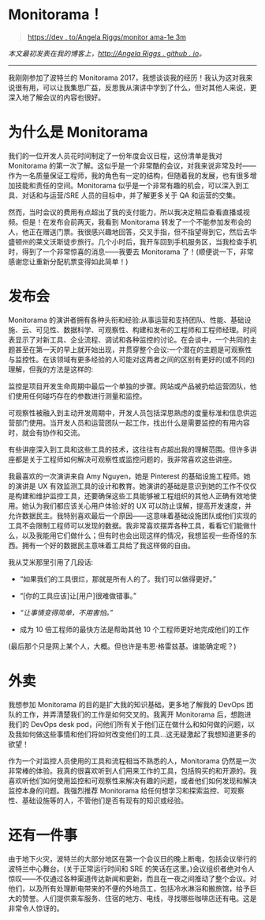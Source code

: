 # Monitorama！

> [https://dev . to/Angela Riggs/monitor ama-1e 3m](https://dev.to/angelariggs/monitorama-1e3m)

*本文最初发表在我的博客上，[http://Angela Riggs . github . io](http://angelariggs.github.io/blog/monitorama)。*

* * *

我刚刚参加了波特兰的 Monitorama 2017，我想谈谈我的经历！我认为这对我来说很有用，可以让我集思广益，反思我从演讲中学到了什么，但对其他人来说，更深入地了解会议的内容也很好。

# [](#why-monitorama)为什么是 Monitorama

我们的一位开发人员花时间制定了一份年度会议日程，这份清单是我对 Monitorama 的第一次了解。这似乎是一个非常酷的会议，对我来说非常及时——作为一名质量保证工程师，我的角色有一定的结构，但随着我的发展，也有很多增加技能和责任的空间。Monitorama 似乎是一个非常有趣的机会，可以深入到工具、对话和与运营/SRE 人员的目标中，并了解更多关于 QA 和运营的交集。

然而，当时会议的费用有点超出了我的支付能力，所以我决定稍后查看直播或视频。但是！在发布会前两天，我看到 Monitorama 转发了一个不能参加发布会的人，他正在赠送门票。我很感兴趣地回答，交叉手指，但不指望得到它，然后去华盛顿州的莱文沃斯徒步旅行。几个小时后，我开车回到手机服务区，当我检查手机时，得到了一个非常惊喜的消息——我要去 Monitorama 了！(顺便说一下，非常感谢您让重新分配机票变得如此简单！)

# [](#the-conference)发布会

Monitorama 的演讲者拥有各种头衔和经验:从事运营和支持团队、性能、基础设施、云、可见性、数据科学、可观察性、构建和发布的工程师和工程师经理。时间表显示了对新工具、企业流程、调试和各种监控的讨论。在会谈中，一个共同的主题甚至在第一天的早上就开始出现，并贯穿整个会议:一个潜在的主题是可观察性与监控性。在该领域有更多经验的人可能对这两者之间的区别有更好的(或不同的)理解，但我的方法是这样的:

监控是项目开发生命周期中最后一个单独的步骤。网站或产品被扔给运营团队，他们使用任何碰巧存在的参数进行测量和监控。

可观察性被融入到主动开发周期中，开发人员包括深思熟虑的度量标准和信息供运营部门使用。当开发人员和运营团队一起工作，找出什么是需要监控的有用内容时，就会有协作和交流。

有些讲座深入到工具和这些工具的技术，这往往有点超出我的理解范围。但许多讲座都是关于工程师如何解决可观察性或监控问题的，我非常喜欢这些讲座。

我最喜欢的一次演讲来自 Amy Nguyen，她是 Pinterest 的基础设施工程师。她的演讲是 UX 有效监测工具的设计和教育。她演讲的基础是意识到她的工作不仅仅是构建和维护监控工具，还要确保这些工具能够被工程组织的其他人正确有效地使用。她认为我们都应该关心用户体验:好的 UX 可以防止误解，提高开发速度，并允许数据民主。我特别喜欢最后一个原因——这意味着基础设施团队或他们实现的工具不会限制工程师可以发现的数据。我非常喜欢摆弄各种工具，看看它们能做什么，以及我能用它们做什么；但有时也会出现这样的情况，我想监视一些奇怪的东西。拥有一个好的数据民主意味着工具给了我这样做的自由。

我从艾米那里引用了几段话:

*   “如果我们的工具很烂，那就是所有人的了。我们可以做得更好。”

*   “[你的工具应该]让[用户]很难做错事。”

*   *“让事情变得简单，不用害怕。”*

*   成为 10 倍工程师的最快方法是帮助其他 10 个工程师更好地完成他们的工作

(最后那个只是网上某个人，大概。但也许是韦恩·格雷兹基。谁能确定呢？)

# [](#takeaways)外卖

我想参加 Monitorama 的目的是扩大我的知识基础，更多地了解我的 DevOps 团队的工作，并弄清楚我们的工作是如何交叉的。我离开 Monitorama 后，想跑进我们的 DevOps desk pod，问他们所有关于他们正在做什么和如何做的问题，以及我如何做这些事情和他们将如何改变他们的工具…这无疑激起了我想知道更多的欲望！

作为一个对监控人员使用的工具和流程相当不熟悉的人，Monitorama 仍然是一次非常棒的体验。我真的很喜欢听到人们用来工作的工具，包括购买的和开源的。我喜欢听他们如何使用监控和可观察性来解决有趣的问题，或者他们如何发现和解决监控本身的问题。我强烈推荐 Monitorama 给任何想学习和探索监控、可观察性、基础设施等的人，不管他们是否有现有的知识或经验。

# [](#one-more-thing)还有一件事

由于地下火灾，波特兰的大部分地区在第一个会议日的晚上断电，包括会议举行的波特兰中心舞台。(关于正常运行时间和 SRE 的笑话在这里。)会议组织者绝对令人惊叹——不仅通过各种渠道传达新闻和更新，而且在一夜之间推动了整个会议。对他们，以及所有处理断电带来的不便的外地员工，包括冷水淋浴和搬旅馆，给予巨大的赞誉。人们提供乘车服务、住宿的地方、电线，寻找哪些咖啡店还有电。这是非常令人惊讶的。